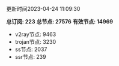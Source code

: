 更新时间2023-04-24 11:09:30

**总订阅: 223**
**总节点: 27576**
**有效节点: 14969**
- v2ray节点: 9463
- trojan节点: 3230
- ss节点: 2037
- ssr节点: 239
